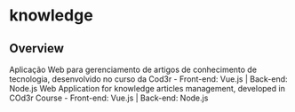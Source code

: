 # knowledge
## Overview
Aplicação Web para gerenciamento de artigos de conhecimento de tecnologia, desenvolvido no curso da Cod3r -  Front-end: Vue.js | Back-end: Node.js 
Web Application for knowledge articles management, developed in COd3r Course - Front-end: Vue.js | Back-end: Node.js 

